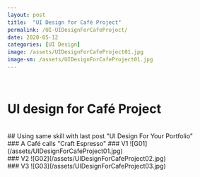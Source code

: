 ```yaml
---
layout: post
title:  "UI Design for Café Project"
permalink: /UI-UIDesignForCafeProject/
date: 2020-05-12
categories: [UI Design]
image: /assets/UIDesignForCafeProject01.jpg
image-sm: /assets/UIDesignForCafeProject01.jpg
---
```

<br />

# UI design for Café Project
<br />
## Using same skill with last post "UI Design For Your Portfolio"
<br />
### A Café calls "Craft Espresso"
### V1  
![G01](/assets/UIDesignForCafeProject01.jpg)  
<br />
### V2  
![G02](/assets/UIDesignForCafeProject02.jpg)  
<br />
### V3
![G03](/assets/UIDesignForCafeProject03.jpg)  
<br />
<br />
